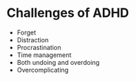 # Challenges of ADHD

- Forget
- Distraction
- Procrastination
- Time management
- Both undoing and overdoing
- Overcomplicating
